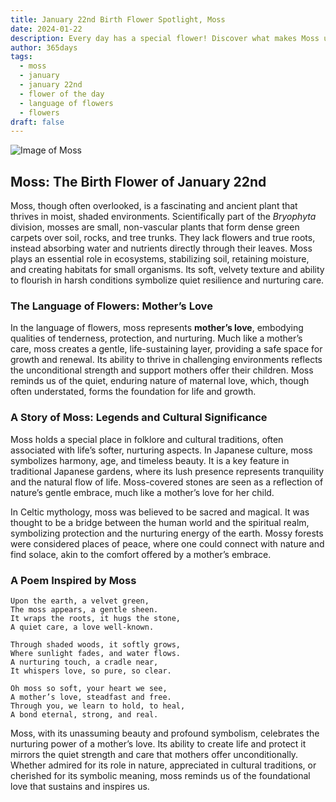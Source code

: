 ```yaml
---
title: January 22nd Birth Flower Spotlight, Moss
date: 2024-01-22
description: Every day has a special flower! Discover what makes Moss unique as today’s birth flower and its symbolic meaning.
author: 365days
tags:
  - moss
  - january
  - january 22nd
  - flower of the day
  - language of flowers
  - flowers
draft: false
---
```



![Image of Moss](https://cdn.pixabay.com/photo/2020/10/01/22/31/moss-5619857_1280.jpg#center)


## Moss: The Birth Flower of January 22nd

Moss, though often overlooked, is a fascinating and ancient plant that thrives in moist, shaded environments. Scientifically part of the _Bryophyta_ division, mosses are small, non-vascular plants that form dense green carpets over soil, rocks, and tree trunks. They lack flowers and true roots, instead absorbing water and nutrients directly through their leaves. Moss plays an essential role in ecosystems, stabilizing soil, retaining moisture, and creating habitats for small organisms. Its soft, velvety texture and ability to flourish in harsh conditions symbolize quiet resilience and nurturing care.

### The Language of Flowers: Mother’s Love

In the language of flowers, moss represents **mother’s love**, embodying qualities of tenderness, protection, and nurturing. Much like a mother’s care, moss creates a gentle, life-sustaining layer, providing a safe space for growth and renewal. Its ability to thrive in challenging environments reflects the unconditional strength and support mothers offer their children. Moss reminds us of the quiet, enduring nature of maternal love, which, though often understated, forms the foundation for life and growth.

### A Story of Moss: Legends and Cultural Significance

Moss holds a special place in folklore and cultural traditions, often associated with life’s softer, nurturing aspects. In Japanese culture, moss symbolizes harmony, age, and timeless beauty. It is a key feature in traditional Japanese gardens, where its lush presence represents tranquility and the natural flow of life. Moss-covered stones are seen as a reflection of nature’s gentle embrace, much like a mother’s love for her child.

In Celtic mythology, moss was believed to be sacred and magical. It was thought to be a bridge between the human world and the spiritual realm, symbolizing protection and the nurturing energy of the earth. Mossy forests were considered places of peace, where one could connect with nature and find solace, akin to the comfort offered by a mother’s embrace.

### A Poem Inspired by Moss

```
Upon the earth, a velvet green,  
The moss appears, a gentle sheen.  
It wraps the roots, it hugs the stone,  
A quiet care, a love well-known.  

Through shaded woods, it softly grows,  
Where sunlight fades, and water flows.  
A nurturing touch, a cradle near,  
It whispers love, so pure, so clear.  

Oh moss so soft, your heart we see,  
A mother’s love, steadfast and free.  
Through you, we learn to hold, to heal,  
A bond eternal, strong, and real.  
```

Moss, with its unassuming beauty and profound symbolism, celebrates the nurturing power of a mother’s love. Its ability to create life and protect it mirrors the quiet strength and care that mothers offer unconditionally. Whether admired for its role in nature, appreciated in cultural traditions, or cherished for its symbolic meaning, moss reminds us of the foundational love that sustains and inspires us.
